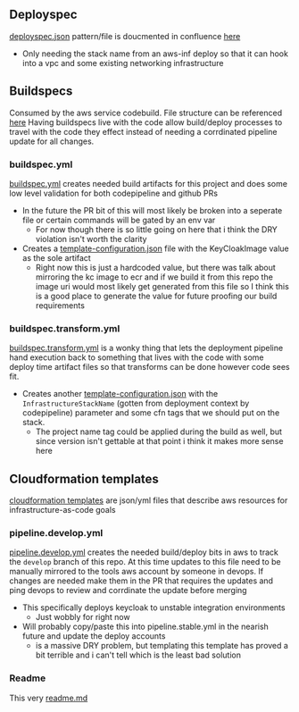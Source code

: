 ## Deployspec
[deployspec.json](./deployspec.json) pattern/file is doucmented in confluence [here](https://confluence.navexglobal.com/display/PE/Deployspec)
* Only needing the stack name from an aws-inf deploy so that it can hook into a vpc and some existing networking infrastructure

## Buildspecs
Consumed by the aws service codebuild. File structure can be referenced [here](https://docs.aws.amazon.com/codebuild/latest/userguide/build-spec-ref.html)
Having buildspecs live with the code allow build/deploy processes to travel with the code they effect instead of needing a corrdinated pipeline update for all changes.
### buildspec.yml
[buildspec.yml](./buildspec.yml) creates needed build artifacts for this project and does some low level validation for both codepipeline and github PRs
* In the future the PR bit of this will most likely be broken into a seperate file or certain commands will be gated by an env var
    * For now though there is so little going on here that i think the DRY violation isn't worth the clarity
* Creates a [template-configuration.json](https://docs.aws.amazon.com/AWSCloudFormation/latest/UserGuide/continuous-delivery-codepipeline-cfn-artifacts.html#w2ab1c13c17c15) file with the KeyCloakImage value as the sole artifact
    * Right now this is just a hardcoded value, but there was talk about mirroring the kc image to ecr and if we build it from this repo the image uri would most likely get generated from this file so I think this is a good place to generate the value for future proofing our build requirements
### buildspec.transform.yml
[buildspec.transform.yml](./buildspec.transform.yml) is a wonky thing that lets the deployment pipeline hand execution back to something that lives with the code with some deploy time artifact files so that transforms can be done however code sees fit.
* Creates another [template-configuration.json](https://docs.aws.amazon.com/AWSCloudFormation/latest/UserGuide/continuous-delivery-codepipeline-cfn-artifacts.html#w2ab1c13c17c15) with the `InfrastructureStackName` (gotten from deployment context by codepipeline) parameter and some cfn tags that we should put on the stack.
    * The project name tag could be applied during the build as well, but since version isn't gettable at that point i think it makes more sense here

## Cloudformation templates
[cloudformation templates](https://docs.aws.amazon.com/AWSCloudFormation/latest/UserGuide/template-reference.html) are json/yml files that describe aws resources for infrastructure-as-code goals

### pipeline.develop.yml
[pipeline.develop.yml](./pipeline.develop.yml) creates the needed build/deploy bits in aws to track the `develop` branch of this repo. At this time updates to this file need to be manually mirrored to the tools aws account by someone in devops. If changes are needed make them in the PR that requires the updates and ping devops to review and corrdinate the update before merging
* This specifically deploys keycloak to unstable integration environments
    * Just wobbly for right now
* Will probably copy/paste this into pipeline.stable.yml in the nearish future and update the deploy accounts
    * is a massive DRY problem, but templating this template has proved a bit terrible and i can't tell which is the least bad solution

### Readme
This very [readme.md](./readme.md)